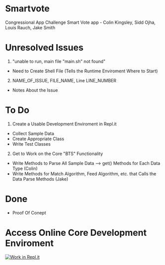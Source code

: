 # Smartvote
Congressional App Challenge Smart Vote app - Colin Kingsley, Sidd Ojha, Louis Rauch, Jake Smith

# Unresolved Issues
1. "unable to run, main file "main.sh" not found"
- Need to Create Shell File (Tells the Runtime Enviroment Where to Start)
2. NAME_OF_ISSUE, FILE_NAME, Line LINE_NUMBER
- Notes About the Issue

# To Do
1. Create a Usable Development Enviroment in Repl.it
- Collect Sample Data
- Create Appropriate Class
- Write Test Classes

2. Get to Work on the Core "BTS" Functionality
- Write Methods to Parse All Sample Data --> get() Methods for Each Data Type (Colin)
- Write Methods for Match Algorithm, Feed Algorithm, etc. that Calls the Data Parse Methods (Jake)

# Done
- Proof Of Conept

# Access Online Core Development Enviroment
[![Work in Repl.it](https://classroom.github.com/assets/work-in-replit-14baed9a392b3a25080506f3b7b6d57f295ec2978f6f33ec97e36a161684cbe9.svg)](https://repl.it/@JakeSmith11/ProofOfConcept#Main.java)
